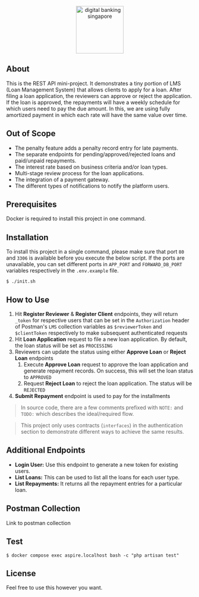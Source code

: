 <p align="center"><a href="https://aspireapp.com" target="_blank"><img src="https://global-uploads.webflow.com/5ed5b60be1889f546024ada0/5ed8a32c8e1f40c8d24bc32b_Aspire%20Logo%402x.png" width="128" alt="digital banking singapore" class="navbar-logo"></a></p>

## About

This is the REST API mini-project. It demonstrates a tiny portion of LMS (Loan Management System) that allows clients to apply for a loan. After filing a loan application, the reviewers can approve or reject the application. If the loan is approved, the repayments will have a weekly schedule for which users need to pay the due amount. In this, we are using fully amortized payment in which each rate will have the same value over time.

## Out of Scope

- The penalty feature adds a penalty record entry for late payments.
- The separate endpoints for pending/approved/rejected loans and paid/unpaid repayments.
- The interest rate based on business criteria and/or loan types.
- Multi-stage review process for the loan applications.
- The integration of a payment gateway.
- The different types of notifications to notify the platform users. 

## Prerequisites

Docker is required to install this project in one command.

## Installation

To install this project in a single command, please make sure that port `80` and `3306` is available before you execute the below script. If the ports are unavailable, you can set different ports in `APP_PORT` and `FORWARD_DB_PORT` variables respectively in the `.env.example` file.

```
$ ./init.sh
```

## How to Use

1. Hit **Register Reviewer** & **Register Client** endpoints, they will return `_token` for respective users that can be set in the `Authorization` header of Postman's `LMS` collection variables as `$reviewerToken` and `$clientToken` respectively to make subsequent authenticated requests
2. Hit **Loan Application** request to file a new loan application. By default, the loan status will be set as `PROCESSING`
3. Reviewers can update  the status using either **Approve Loan** or **Reject Loan** endpoints
   1. Execute **Approve Loan** request to approve the loan application and generate repayment records. On success, this will set the loan status to `APPROVED`
   2. Request **Reject Loan** to reject the loan application. The status will be `REJECTED`
4. **Submit Repayment** endpoint is used to pay for the installments

> In source code, there are a few comments prefixed with `NOTE:` and `TODO:` which describes the ideal/required flow.

> This project only uses contracts (`interfaces`) in the authentication section to demonstrate different ways to achieve the same results.

## Additional Endpoints
- **Login User:** Use this endpoint to generate a new token for existing users.
- **List Loans:** This can be used to list all the loans for each user type.
- **List Repayments:** It returns all the repayment entries for a particular loan.

## Postman Collection

<!-- TODO: Add postman collection link -->
Link to postman collection

## Test

```
$ docker compose exec aspire.localhost bash -c "php artisan test"
```

## License

Feel free to use this however you want.


<!-- TODO: test validation exception in login -->
<!-- TODO: test queues in event -->
<!-- TODO: test listeners -->
